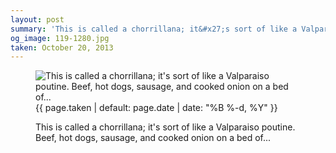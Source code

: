 ```yaml
---
layout: post
summary: 'This is called a chorrillana; it&#x27;s sort of like a Valparaiso poutine. Beef, hot dogs, sausage, and cooked onion on a bed of...'
og_image: 119-1280.jpg
taken: October 20, 2013
---
```


<figure class="post" data-src="{{ site.assets_url }}/{{ page.og_image }}">
<img alt="This is called a chorrillana; it's sort of like a Valparaiso poutine. Beef, hot dogs, sausage, and cooked onion on a bed of..." sizes="(min-width: 700px) 50vw, calc(100vw - 2rem)" src="{{ site.assets_url }}/119-640.jpg" srcset="{{ site.assets_url }}/119-1280.jpg 1280w, {{ site.assets_url }}/119-960.jpg 960w, {{ site.assets_url }}/119-640.jpg 640w, {{ site.assets_url }}/119-320.jpg 320w"/>
<figcaption>
<time>{{ page.taken | default: page.date | date: "%B %-d, %Y" }}</time>
<p>This is called a chorrillana; it's sort of like a Valparaiso poutine. Beef, hot dogs, sausage, and cooked onion on a bed of...</p>
</figcaption>
</figure>
